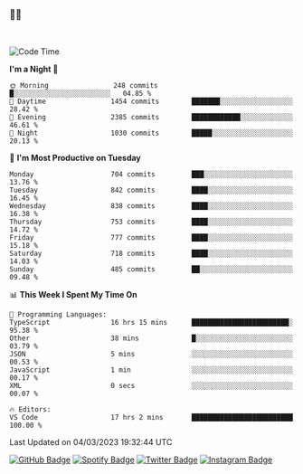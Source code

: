 ### 🤙🍺

<!-- <a href="https://github-readme-stats.vercel.app/api?username=hzak2xx&count_private=true&show_icons=true&theme=dracula">
  <img align="center" src="https://github-readme-stats.vercel.app/api?username=hzak2xx&count_private=true&show_icons=true&theme=dracula" />
</a>
</br> -->
</br>

<!--START_SECTION:waka-->
![Code Time](http://img.shields.io/badge/Code%20Time-2%2C208%20hrs%2055%20mins-blue)

**I'm a Night 🦉** 

```text
🌞 Morning                248 commits         █░░░░░░░░░░░░░░░░░░░░░░░░   04.85 % 
🌆 Daytime                1454 commits        ███████░░░░░░░░░░░░░░░░░░   28.42 % 
🌃 Evening                2385 commits        ████████████░░░░░░░░░░░░░   46.61 % 
🌙 Night                  1030 commits        █████░░░░░░░░░░░░░░░░░░░░   20.13 % 
```
📅 **I'm Most Productive on Tuesday** 

```text
Monday                   704 commits         ███░░░░░░░░░░░░░░░░░░░░░░   13.76 % 
Tuesday                  842 commits         ████░░░░░░░░░░░░░░░░░░░░░   16.45 % 
Wednesday                838 commits         ████░░░░░░░░░░░░░░░░░░░░░   16.38 % 
Thursday                 753 commits         ████░░░░░░░░░░░░░░░░░░░░░   14.72 % 
Friday                   777 commits         ████░░░░░░░░░░░░░░░░░░░░░   15.18 % 
Saturday                 718 commits         ████░░░░░░░░░░░░░░░░░░░░░   14.03 % 
Sunday                   485 commits         ██░░░░░░░░░░░░░░░░░░░░░░░   09.48 % 
```


📊 **This Week I Spent My Time On** 

```text
💬 Programming Languages: 
TypeScript               16 hrs 15 mins      ████████████████████████░   95.38 % 
Other                    38 mins             █░░░░░░░░░░░░░░░░░░░░░░░░   03.79 % 
JSON                     5 mins              ░░░░░░░░░░░░░░░░░░░░░░░░░   00.53 % 
JavaScript               1 min               ░░░░░░░░░░░░░░░░░░░░░░░░░   00.17 % 
XML                      0 secs              ░░░░░░░░░░░░░░░░░░░░░░░░░   00.07 % 

🔥 Editors: 
VS Code                  17 hrs 2 mins       █████████████████████████   100.00 % 
```


 Last Updated on 04/03/2023 19:32:44 UTC
<!--END_SECTION:waka-->

[![GitHub Badge](https://img.shields.io/badge/GitHub-100000?style=for-the-badge&logo=github&logoColor=white)](https://github.com/hzak2xx)
[![Spotify Badge](https://img.shields.io/badge/Spotify-1ED760?&style=for-the-badge&logo=spotify&logoColor=white)](https://open.spotify.com/user/uf90s6sbbh75a1mt44clkhkvf)
[![Twitter Badge](https://img.shields.io/badge/Twitter-1DA1F2?style=for-the-badge&logo=twitter&logoColor=white)](https://twitter.com/hzak2xx)
[![Instagram Badge](https://img.shields.io/badge/Instagram-E4405F?style=for-the-badge&logo=instagram&logoColor=white)](https://www.instagram.com/hzak2xx/)
